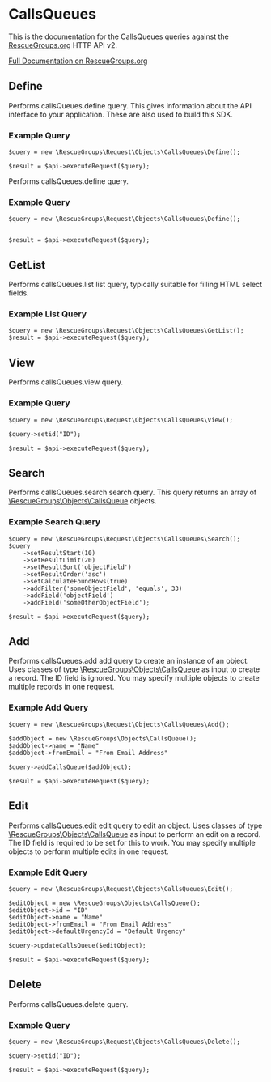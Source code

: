 # CallsQueues

This is the documentation for the CallsQueues queries against the [RescueGroups.org](https://www.rescuegroups.org/) HTTP API v2.

[Full Documentation on RescueGroups.org](https://userguide.rescuegroups.org/display/APIDG/Object+definitions#Objectdefinitions-callsQueues)

## Define
Performs callsQueues.define query. This gives information about the API interface to your application. These are also used to build this SDK.

### Example Query

    $query = new \RescueGroups\Request\Objects\CallsQueues\Define();

    $result = $api->executeRequest($query);
Performs callsQueues.define query.

### Example Query

    $query = new \RescueGroups\Request\Objects\CallsQueues\Define();


    $result = $api->executeRequest($query);

## GetList
Performs callsQueues.list list query, typically suitable for filling HTML select fields.

### Example List Query

    $query = new \RescueGroups\Request\Objects\CallsQueues\GetList();
    $result = $api->executeRequest($query);
## View
Performs callsQueues.view query.

### Example Query

    $query = new \RescueGroups\Request\Objects\CallsQueues\View();

    $query->setid("ID");

    $result = $api->executeRequest($query);

## Search
Performs callsQueues.search search query. This query returns an array of [\RescueGroups\Objects\CallsQueue](../../../src/Objects/CallsQueue.php) objects.

### Example Search Query

    $query = new \RescueGroups\Request\Objects\CallsQueues\Search();
    $query
        ->setResultStart(10)
        ->setResultLimit(20)
        ->setResultSort('objectField')
        ->setResultOrder('asc')
        ->setCalculateFoundRows(true)
        ->addFilter('someObjectField', 'equals', 33)
        ->addField('objectField')
        ->addField('someOtherObjectField');

    $result = $api->executeRequest($query);
## Add
Performs callsQueues.add add query to create an instance of an object. Uses classes of type [\RescueGroups\Objects\CallsQueue](../../../src/Objects/CallsQueue.php) as input to create a record. The ID field is ignored. You may specify multiple objects to create multiple records in one request.

### Example Add Query

    $query = new \RescueGroups\Request\Objects\CallsQueues\Add();

    $addObject = new \RescueGroups\Objects\CallsQueue();
    $addObject->name = "Name"
    $addObject->fromEmail = "From Email Address"

    $query->addCallsQueue($addObject);

    $result = $api->executeRequest($query);
## Edit
Performs callsQueues.edit edit query to edit an object. Uses classes of type [\RescueGroups\Objects\CallsQueue](../../../src/Objects/CallsQueue.php) as input to perform an edit on a record. The ID field is required to be set for this to work. You may specify multiple objects to perform multiple edits in one request.

### Example Edit Query

    $query = new \RescueGroups\Request\Objects\CallsQueues\Edit();

    $editObject = new \RescueGroups\Objects\CallsQueue();
    $editObject->id = "ID"
    $editObject->name = "Name"
    $editObject->fromEmail = "From Email Address"
    $editObject->defaultUrgencyId = "Default Urgency"

    $query->updateCallsQueue($editObject);

    $result = $api->executeRequest($query);
## Delete
Performs callsQueues.delete query.

### Example Query

    $query = new \RescueGroups\Request\Objects\CallsQueues\Delete();

    $query->setid("ID");

    $result = $api->executeRequest($query);

